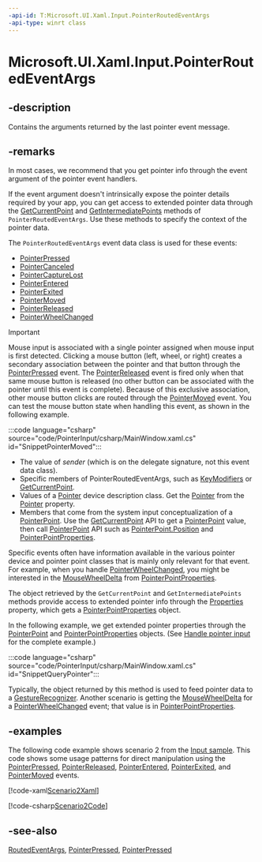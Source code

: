 ```yaml
---
-api-id: T:Microsoft.UI.Xaml.Input.PointerRoutedEventArgs
-api-type: winrt class
---
```


<!-- Class syntax.
public class PointerRoutedEventArgs : Microsoft.UI.Xaml.RoutedEventArgs, Microsoft.UI.Xaml.Input.IPointerRoutedEventArgs
-->

# Microsoft.UI.Xaml.Input.PointerRoutedEventArgs

## -description

Contains the arguments returned by the last pointer event message.

## -remarks

In most cases, we recommend that you get pointer info through the event argument of the pointer event handlers.

If the event argument doesn't intrinsically expose the pointer details required by your app, you can get access to extended pointer data through the [GetCurrentPoint](pointerroutedeventargs_getcurrentpoint_293890010.md) and [GetIntermediatePoints](pointerroutedeventargs_getintermediatepoints_516826524.md) methods of `PointerRoutedEventArgs`. Use these methods to specify the context of the pointer data.

The `PointerRoutedEventArgs` event data class is used for these events:

+ [PointerPressed](../microsoft.ui.xaml/uielement_pointerpressed.md)
+ [PointerCanceled](../microsoft.ui.xaml/uielement_pointercanceled.md)
+ [PointerCaptureLost](../microsoft.ui.xaml/uielement_pointercapturelost.md)
+ [PointerEntered](../microsoft.ui.xaml/uielement_pointerentered.md)
+ [PointerExited](../microsoft.ui.xaml/uielement_pointerexited.md)
+ [PointerMoved](../microsoft.ui.xaml/uielement_pointermoved.md)
+ [PointerReleased](../microsoft.ui.xaml/uielement_pointerreleased.md)
+ [PointerWheelChanged](../microsoft.ui.xaml/uielement_pointerwheelchanged.md)

> [!IMPORTANT]
> Mouse input is associated with a single pointer assigned when mouse input is first detected. Clicking a mouse button (left, wheel, or right) creates a secondary association between the pointer and that button through the [PointerPressed](../microsoft.ui.xaml/uielement_pointerpressed.md) event. The [PointerReleased](../microsoft.ui.xaml/uielement_pointerreleased.md) event is fired only when that same mouse button is released (no other button can be associated with the pointer until this event is complete). Because of this exclusive association, other mouse button clicks are routed through the [PointerMoved](../microsoft.ui.xaml/uielement_pointermoved.md) event. You can test the mouse button state when handling this event, as shown in the following example.

:::code language="csharp" source="code/PointerInput/csharp/MainWindow.xaml.cs" id="SnippetPointerMoved":::

+ The value of *sender* (which is on the delegate signature, not this event data class).
+ Specific members of PointerRoutedEventArgs, such as [KeyModifiers](pointerroutedeventargs_keymodifiers.md) or [GetCurrentPoint](pointerroutedeventargs_getcurrentpoint_293890010.md).
+ Values of a [Pointer](pointer.md) device description class. Get the [Pointer](pointer.md) from the [Pointer](pointerroutedeventargs_pointer.md) property.
+ Members that come from the system input conceptualization of a [PointerPoint](../microsoft.ui.input/pointerpoint.md). Use the [GetCurrentPoint](pointerroutedeventargs_getcurrentpoint_293890010.md) API to get a [PointerPoint](../microsoft.ui.input/pointerpoint.md) value, then call [PointerPoint](../microsoft.ui.input/pointerpoint.md) API such as [PointerPoint.Position](../microsoft.ui.input/pointerpoint_position.md) and [PointerPointProperties](../microsoft.ui.input/pointerpointproperties.md).

Specific events often have information available in the various pointer device and pointer point classes that is mainly only relevant for that event. For example, when you handle [PointerWheelChanged](../microsoft.ui.xaml/uielement_pointerwheelchanged.md), you might be interested in the [MouseWheelDelta](../microsoft.ui.input/pointerpointproperties_mousewheeldelta.md) from [PointerPointProperties](../microsoft.ui.input/pointerpointproperties.md).

The object retrieved by the `GetCurrentPoint` and `GetIntermediatePoints` methods provide access to extended pointer info through the [Properties](../microsoft.ui.input/pointerpoint_properties.md) property, which gets a [PointerPointProperties](../microsoft.ui.input/pointerpointproperties.md) object.

In the following example, we get extended pointer properties through the [PointerPoint](../microsoft.ui.input/pointerpoint.md) and [PointerPointProperties](../microsoft.ui.input/pointerpointproperties.md) objects. (See [Handle pointer input](/windows/apps/design/input/handle-pointer-input) for the complete example.)

:::code language="csharp" source="code/PointerInput/csharp/MainWindow.xaml.cs" id="SnippetQueryPointer":::

Typically, the object returned by this method is used to feed pointer data to a [GestureRecognizer](../microsoft.ui.input/gesturerecognizer.md). Another scenario is getting the [MouseWheelDelta](../microsoft.ui.input/pointerpointproperties_mousewheeldelta.md) for a [PointerWheelChanged](../microsoft.ui.xaml/uielement_pointerwheelchanged.md) event; that value is in [PointerPointProperties](../microsoft.ui.input/pointerpointproperties.md).

## -examples

The following code example shows scenario 2 from the [Input sample](https://github.com/microsoftarchive/msdn-code-gallery-microsoft/tree/411c271e537727d737a53fa2cbe99eaecac00cc0/Official%20Windows%20Platform%20Sample/Input%20XAML%20user%20input%20events%20sample). This code shows some usage patterns for direct manipulation using the [PointerPressed](../microsoft.ui.xaml/uielement_pointerpressed.md), [PointerReleased](../microsoft.ui.xaml/uielement_pointerreleased.md), [PointerEntered](../microsoft.ui.xaml/uielement_pointerentered.md), [PointerExited](../microsoft.ui.xaml/uielement_pointerexited.md), and [PointerMoved](../microsoft.ui.xaml/uielement_pointermoved.md) events.

[!code-xaml[Scenario2Xaml](../microsoft.ui.xaml/code/input/csharp/Scenario2.xaml#SnippetScenario2Xaml)]

[!code-csharp[Scenario2Code](../microsoft.ui.xaml/code/input/csharp/Scenario2.xaml.cs#SnippetScenario2Code)]

## -see-also

[RoutedEventArgs](../microsoft.ui.xaml/routedeventargs.md), [PointerPressed](../microsoft.ui.xaml/uielement_pointerpressed.md), [PointerPressed](../microsoft.ui.xaml/uielement_pointerpressed.md)
